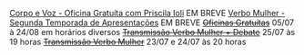 [Corpo e Voz - Oficina Gratuíta com Priscila Ioli](https://www.google.com)
EM BREVE
[Verbo Mulher - Segunda Temporada de Apresentações](https://www.google.com)
EM BREVE
~~[Oficinas Gratuítas]()~~
05/07 à 24/08 em horários diversos
~~[Transmissão Verbo Mulher + Debate]()~~
 25/07 às 19 horas
~~[Transmissão Verbo Mulher]()~~
23/07 e 24/07 às 20 horas


